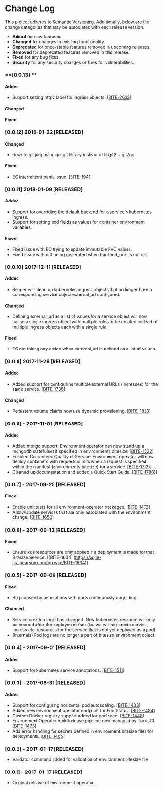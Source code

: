# **Change Log**

This project adheres to [Semantic Versioning](http://semver.org/). Additionally, below are the change categories that may be associated with each release version.

- **Added** for new features.
- **Changed** for changes in existing functionality.
- **Deprecated** for once-stable features removed in upcoming releases.
- **Removed** for deprecated features removed in this release.
- **Fixed** for any bug fixes.
- **Security** for any security changes or fixes for vulnerabilities.

### **[0.0.13] **

#### Added

 * Support setting http2 label for ingress objects.  [[BITE-2633](https://agile-jira.pearson.com/browse/BITE-2633)]

#### Changed 
#### Fixed 

### **[0.0.12] 2018-01-22 [RELEASED]**

#### Changed 

 * Rewrite git pkg using go-git library instead of libgit2 + git2go. 

#### Fixed 

 * EO intermittent panic issue. [[BITE-1941](https://agile-jira.pearson.com/browse/BITE-1941)]  

### **[0.0.11] 2018-01-09 [RELEASED]**

#### Added

 * Support for overriding the default backend for a service's kubernetes ingress.
 * Support for setting pod fields as values for container environment variables. 

#### Fixed

 * Fixed issue with EO trying to update immutable PVC values.
 * Fixed issue with diff being generated when backend_port is not set.

### **[0.0.10] 2017-12-11 [RELEASED]**

#### Added

* Reaper will clean up kubernetes ingress objects that no longer have a corresponding service object external_url configured.

#### Changed

* Defining external_url as a list of values for a service object will now cause a single ingress object with multiple rules to be created instead of multiple ingress objects each with a single rule.

#### Fixed

* EO not taking any action when external_url is defined as a list of values.

### **[0.0.9] 2017-11-28 [RELEASED]**

#### Added

* Added support for configuring multiple external URLs (ingresses) for the same service.
[[BITE-1736](https://agile-jira.pearson.com/browse/BITE-1736)]

#### Changed

*  Persistent volume claims now use dynamic provisioning.
[[BITE-1828](https://agile-jira.pearson.com/browse/BITE-1828)]

### **[0.0.8] - 2017-11-01 [RELEASED]**

#### Added

*  Added mongo support. Environment operator can now stand up a mongodb statefulset if specified in environments.bitesize. [[BITE-1632](https://agile-jira.pearson.com/browse/BITE-1632)]
*  Enabled Guaranteed Quality of Service. Environment operator will now deploy containers with requests=limits when a request is specified within the manifest (environments.bitesize) for a service. [[BITE-1713](https://agile-jira.pearson.com/browse/BITE-1713))]
*  Cleaned up documentation and added a Quick Start Guide. [[BITE-1788](https://agile-jira.pearson.com/browse/BITE-1788))]

### **[0.0.7] - 2017-09-25 [RELEASED]**

#### Fixed

*  Enable unit tests for all environment-operator packages. [[BITE-1472](https://agile-jira.pearson.com/browse/BITE-1472)]
*  Apply/Update services that are only associated with the environment change. [[BITE-1650](https://agile-jira.pearson.com/browse/BITE-1650)]

### **[0.0.6] - 2017-09-13 [RELEASED]**

#### Fixed

*  Ensure k8s resources are only applied if a deployment is made for that Bitesize Service. [[BITE-1634] (https://agile-jira.pearson.com/browse/BITE-1634)]

### **[0.0.5] - 2017-09-06 [RELEASED]**

#### Fixed

* Bug caused by annotations with pods continuously upgrading.

#### Changed

* Service creation logic has changed. Now kubernetes resource will only be created after the deployment fact (i.e. we will not create service, ingress etc. resources for the service that is not yet deployed as a pod)
* (Internals) Pod logs are no longer a part of bitesize environment object.

### **[0.0.4] - 2017-09-01 [RELEASED]**

#### Added

*  Support for kubernetes service annotations. [[BITE-1511](https://agile-jira.pearson.com/browse/BITE-1511)]

### **[0.0.3] - 2017-08-31 [RELEASED]**

#### Added

*  Support for configuring horizontal pod autoscaling. [[BITE-1433](https://agile-jira.pearson.com/browse/BITE-1433)]
*  Added new environment operator endpoint for Pod Status. [[BITE-1484](https://agile-jira.pearson.com/browse/BITE-1484)]
*  Custom Docker registry support added for pod spec. [[BITE-1448](https://agile-jira.pearson.com/browse/BITE-1448)]
*  Environment Operator build/release pipeline now managed by TravisCI. [[BITE-1473](https://agile-jira.pearson.com/browse/BITE-1473)]
*  Add error handling for secrets defined in environment.bitesize files for deployments. [[BITE-1465](https://agile-jira.pearson.com/browse/BITE-1465)]

### **[0.0.2] - 2017-01-17 [RELEASED]**

* Validator command added for validation of environment.bitesize file

### **[0.0.1] - 2017-01-17 [RELEASED]**

* Original release of environment operator.

